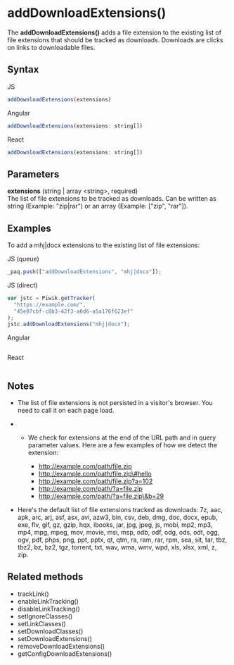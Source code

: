 # addDownloadExtensions()

The **addDownloadExtensions()** adds a file extension to the existing
list of file extensions that should be tracked as downloads. Downloads
are clicks on links to downloadable files.

## Syntax

<div class="tabs">

<div class="group-tab">

JS

``` javascript
addDownloadExtensions(extensions)
```

</div>

<div class="group-tab">

Angular

``` javascript
addDownloadExtensions(extensions: string[])
```

</div>

<div class="group-tab">

React

``` javascript
addDownloadExtensions(extensions: string[])
```

</div>

</div>

## Parameters

**extensions** (string | array \<string\>, required)  
The list of file extensions to be tracked as downloads. Can be written
as string (Example: "zip|rar") or an array (Example: \["zip", "rar"\]).

## Examples

To add a mhj|docx extensions to the existing list of file extensions:

<div class="tabs">

<div class="group-tab">

JS (queue)

``` javascript
_paq.push(["addDownloadExtensions", "mhj|docx"]);
```

</div>

<div class="group-tab">

JS (direct)

``` javascript
var jstc = Piwik.getTracker(
  "https://example.com/",
  "45e07cbf-c8b3-42f3-a6d6-a5a176f623ef"
);
jstc.addDownloadExtensions("mhj|docx");
```

</div>

<div class="group-tab">

Angular

``` javascript
```

</div>

<div class="group-tab">

React

``` javascript
```

</div>

</div>

## Notes

  - The list of file extensions is not persisted in a visitor's browser.
    You need to call it on each page load.

  -   - We check for extensions at the end of the URL path and in query
        parameter values. Here are a few examples of how we detect the
        extension:
        
          - http://example.com/path/file.zip
          - http://example.com/path/file.zip\#hello
          - http://example.com/path/file.zip?a=102
          - http://example.com/path/?a=file.zip
          - http://example.com/path/?a=file.zip\&b=29

  - Here's the default list of file extensions tracked as downloads: 7z,
    aac, apk, arc, arj, asf, asx, avi, azw3, bin, csv, deb, dmg, doc,
    docx, epub, exe, flv, gif, gz, gzip, hqx, ibooks, jar, jpg, jpeg,
    js, mobi, mp2, mp3, mp4, mpg, mpeg, mov, movie, msi, msp, odb, odf,
    odg, ods, odt, ogg, ogv, pdf, phps, png, ppt, pptx, qt, qtm, ra,
    ram, rar, rpm, sea, sit, tar, tbz, tbz2, bz, bz2, tgz, torrent, txt,
    wav, wma, wmv, wpd, xls, xlsx, xml, z, zip.

## Related methods

  - trackLink()
  - enableLinkTracking()
  - disableLinkTracking()
  - setIgnoreClasses()
  - setLinkClasses()
  - setDownloadClasses()
  - setDownloadExtensions()
  - removeDownloadExtensions()
  - getConfigDownloadExtensions()

